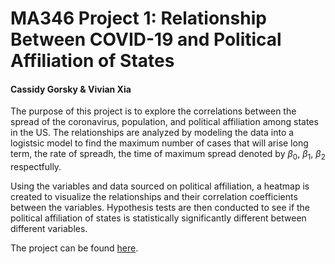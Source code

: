 # MA346 Project 1: Relationship Between COVID-19 and Political Affiliation of States
#### Cassidy Gorsky & Vivian Xia

The purpose of this project is to explore the correlations 
between the spread of the coronavirus, population, and political affiliation among states in the US. The relationships 
are analyzed by modeling the data into a logistsic model to find the maximum number of cases that will arise long term,
the rate of spreadh, the time of maximum spread denoted by $β_0$, $β_1$, $β_2$ respectfully.

Using the variables and data sourced on political affiliation, a heatmap is created to visualize the 
relationships and their correlation coefficients between the variables. Hypothesis tests are then conducted
to see if the political affiliation of states is statistically significantly different between different variables.

The project can be found [here](https://deepnote.com/publish/04a5033c-8d00-4670-9979-6fd82d7af9d6).
